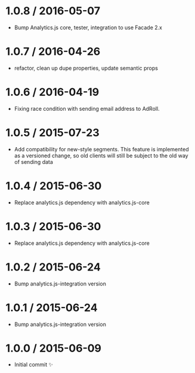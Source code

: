 1.0.8 / 2016-05-07
==================

  * Bump Analytics.js core, tester, integration to use Facade 2.x

1.0.7 / 2016-04-26
==================

  * refactor, clean up dupe properties, update semantic props

1.0.6 / 2016-04-19
==================

  * Fixing race condition with sending email address to AdRoll.

1.0.5 / 2015-07-23
==================

  * Add compatibility for new-style segments. This feature is implemented as a versioned change, so old clients will still be subject to the old way of sending data

1.0.4 / 2015-06-30
==================

  * Replace analytics.js dependency with analytics.js-core

1.0.3 / 2015-06-30
==================

  * Replace analytics.js dependency with analytics.js-core

1.0.2 / 2015-06-24
==================

  * Bump analytics.js-integration version

1.0.1 / 2015-06-24
==================

  * Bump analytics.js-integration version

1.0.0 / 2015-06-09
==================

  * Initial commit :sparkles:
